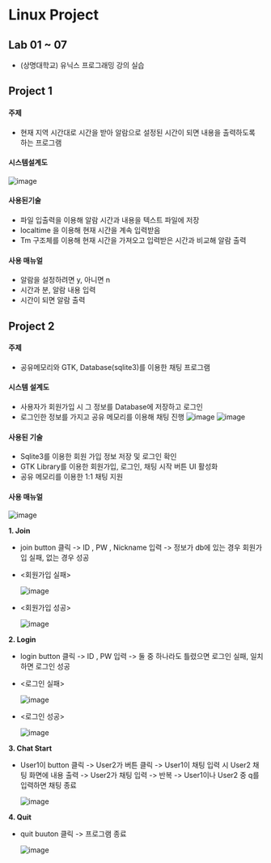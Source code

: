 # Linux Project

## Lab 01 ~ 07
- (상명대학교) 유닉스 프로그래밍 강의 실습

## Project 1
#### 주제
- 현재 지역 시간대로 시간을 받아 알람으로 설정된 시간이 되면 내용을 출력하도록 하는 프로그램
#### 시스템설계도
![image](https://user-images.githubusercontent.com/60311404/113160348-626d6780-9278-11eb-8136-d8b16f5f8b35.png)
#### 사용된기술
- 파일 입출력을 이용해 알람 시간과 내용을 텍스트 파일에 저장
- localtime 을 이용해 현재 시간을 계속 입력받음
- Tm 구조체를 이용해 현재 시간을 가져오고 입력받은 시간과 비교해 알람 출력
#### 사용 매뉴얼
- 알람을 설정하려면 y, 아니면 n
- 시간과 분, 알람 내용 입력
- 시간이 되면 알람 출력


## Project 2
#### 주제
- 공유메모리와 GTK, Database(sqlite3)를 이용한 채팅 프로그램
#### 시스템 설계도
- 사용자가 회원가입 시 그 정보를 Database에 저장하고 로그인
- 로그인한 정보를 가지고 공유 메모리를 이용해 채팅 진행
![image](https://user-images.githubusercontent.com/60311404/113161092-06efa980-9279-11eb-9083-60072b5d25a6.png)
![image](https://user-images.githubusercontent.com/60311404/113161104-09520380-9279-11eb-8ed8-d83547996a2a.png)
#### 사용된 기술
- Sqlite3를 이용한 회원 가입 정보 저장 및 로그인 확인
- GTK Library를 이용한 회원가입, 로그인, 채팅 시작 버튼 UI 활성화
- 공유 메모리를 이용한 1:1 채팅 지원
#### 사용 매뉴얼
![image](https://user-images.githubusercontent.com/60311404/113161897-c6446000-9279-11eb-8fd8-19d23f001a00.png)

**1. Join**
- join button 클릭 -> ID , PW , Nickname 입력 -> 정보가 db에 있는 경우 회원가입 실패, 없는 경우 성공

- <회원가입 실패>

  ![image](https://user-images.githubusercontent.com/60311404/113161968-d3614f00-9279-11eb-855e-371848b12df5.png) 

- <회원가입 성공>

  ![image](https://user-images.githubusercontent.com/60311404/113162025-deb47a80-9279-11eb-90b1-7e99a6bf580c.png)

**2. Login**
- login button 클릭 -> ID , PW 입력 -> 둘 중 하나라도 틀렸으면 로그인 실패, 일치하면 로그인 성공

- <로그인 실패>

  ![image](https://user-images.githubusercontent.com/60311404/113162062-e6741f00-9279-11eb-9ddb-8ffc414ae66b.png)

- <로그인 성공>

  ![image](https://user-images.githubusercontent.com/60311404/113162180-06a3de00-927a-11eb-82c3-041588bc8bbc.png)

**3. Chat Start**
- User1이 button 클릭 -> User2가 버튼 클릭 -> User1이 채팅 입력 시 User2 채팅 화면에 내용 출력 -> User2가 채팅 입력 -> 반복 -> User1이나 User2 중 q를 입력하면 채팅 종료
  
  ![image](https://user-images.githubusercontent.com/60311404/113162247-14f1fa00-927a-11eb-97b2-29567e8e8138.png)

**4. Quit**
- quit buuton 클릭 -> 프로그램 종료
  
  ![image](https://user-images.githubusercontent.com/60311404/113162266-18858100-927a-11eb-93a1-0ab1278175c5.png)
